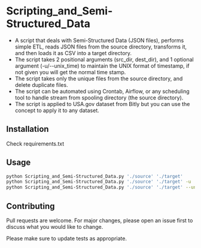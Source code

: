# Scripting_and_Semi-Structured_Data

- A script that deals with Semi-Structured Data (JSON files), performs simple ETL, reads JSON files from the source directory, transforms it, and then loads it as CSV into a target directory.
- The script takes 2 positional arguments (src_dir, dest_dir), and 1 optional argument (-u/--unix_time) to maintain the UNIX format of timestamp, if not given you will get the normal time stamp.
- The script takes only the unique files from the source directory, and delete duplicate files.
- The script can be automated using Crontab, Airflow, or any scheduling tool to handle stream from spooling directory (the source directory).
- The script is applied to USA.gov dataset from Bitly but you can use the concept to apply it to any dataset.

## Installation

Check requirements.txt

## Usage

```bash
python Scripting_and_Semi-Structured_Data.py './source' './target'
python Scripting_and_Semi-Structured_Data.py './source' './target' -u
python Scripting_and_Semi-Structured_Data.py './source' './target' --unix_time
```

## Contributing
Pull requests are welcome. For major changes, please open an issue first to discuss what you would like to change.

Please make sure to update tests as appropriate.

